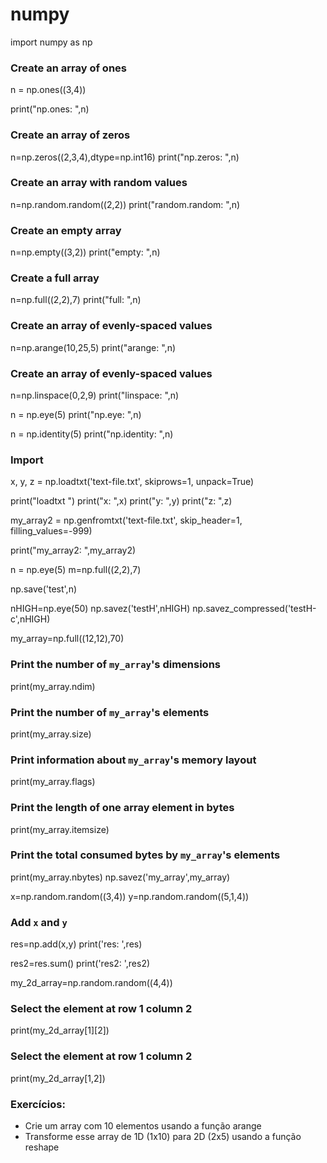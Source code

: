 # numpy

import numpy as np

### Create an array of ones
n = np.ones((3,4))

print("np.ones: ",n)
### Create an array of zeros

n=np.zeros((2,3,4),dtype=np.int16)
print("np.zeros: ",n)

### Create an array with random values
n=np.random.random((2,2))
print("random.random: ",n)

### Create an empty array
n=np.empty((3,2))
print("empty: ",n)

### Create a full array
n=np.full((2,2),7)
print("full: ",n)

### Create an array of evenly-spaced values
n=np.arange(10,25,5)
print("arange: ",n)

### Create an array of evenly-spaced values
n=np.linspace(0,2,9)
print("linspace: ",n)

n = np.eye(5)
print("np.eye: ",n)

n = np.identity(5)
print("np.identity: ",n)

### Import
x, y, z = np.loadtxt('text-file.txt', skiprows=1, unpack=True)

print("loadtxt ")
print("x: ",x)
print("y: ",y)
print("z: ",z)

my_array2 = np.genfromtxt('text-file.txt',
                      skip_header=1,
                      filling_values=-999)

print("my_array2: ",my_array2)

n = np.eye(5)
m=np.full((2,2),7)

np.save('test',n)

nHIGH=np.eye(50)
np.savez('testH',nHIGH)
np.savez_compressed('testH-c',nHIGH)

my_array=np.full((12,12),70)

### Print the number of `my_array`'s dimensions
print(my_array.ndim)

### Print the number of `my_array`'s elements
print(my_array.size)

### Print information about `my_array`'s memory layout
print(my_array.flags)

### Print the length of one array element in bytes
print(my_array.itemsize)

### Print the total consumed bytes by `my_array`'s elements
print(my_array.nbytes)
np.savez('my_array',my_array)

x=np.random.random((3,4))
y=np.random.random((5,1,4))

### Add `x` and `y`
res=np.add(x,y)
print('res: ',res)

res2=res.sum()
print('res2: ',res2)

my_2d_array=np.random.random((4,4))

### Select the element at row 1 column 2
print(my_2d_array[1][2])

### Select the element at row 1 column 2
print(my_2d_array[1,2])

### Exercícios:

* Crie um array com 10 elementos usando a função arange
* Transforme esse array de 1D (1x10) para 2D (2x5) usando a função reshape


